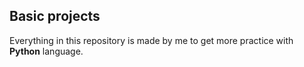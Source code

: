 ## Basic projects
Everything in this repository is made by me to get more practice with __Python__ language.
